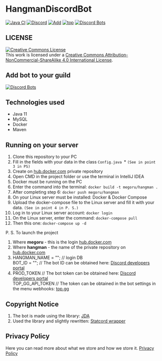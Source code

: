 # HangmanDiscordBot
[![Java CI](https://github.com/megoRU/HangmanDiscordBot/actions/workflows/ci_cd.yml/badge.svg)](https://github.com/megoRU/HangmanDiscordBot/actions/workflows/ci_cd.yml)
[![Discord](https://img.shields.io/discord/779317239722672128?label=Discord)](https://discord.gg/UrWG3R683d)
[![Add](https://img.shields.io/badge/invite-Hangman-blue?logo=discord)](https://top.gg/bot/845974873682608129/invite/)
[![top](https://img.shields.io/badge/TOP.GG-pink?logo=discord)](https://top.gg/bot/845974873682608129) 
[![Discord Bots](https://top.gg/api/widget/servers/845974873682608129.svg)](https://top.gg/bot/845974873682608129)

## LICENSE

<a rel="license" href="http://creativecommons.org/licenses/by-nc-sa/4.0/"><img alt="Creative Commons License" style="border-width:0" src="https://i.creativecommons.org/l/by-nc-sa/4.0/88x31.png" /></a><br />This work is licensed under a <a rel="license" href="http://creativecommons.org/licenses/by-nc-sa/4.0/">Creative Commons Attribution-NonCommercial-ShareAlike 4.0 International License</a>.

## Add bot to your guild
[![Discord Bots](https://top.gg/api/widget/845974873682608129.svg)](https://top.gg/bot/845974873682608129)

## Technologies used

- Java 11
- MySQL
- Docker
- Maven

## Running on your server

1. Clone this repository to your PC
2. Fill in the fields with your data in the class `Config.java `* `(See in point 3 in PS)`
3. Create on [hub.docker.com](https://hub.docker.com) private repository
4. Open CMD in the project folder or use the terminal in IntelliJ IDEA
5. Docker must be running on the PC
6. Enter the command into the terminal: `docker build -t megoru/hangman .`
7. After completing step 6: `docker push megoru/hangman`
8. On your Linux server must be installed: Docker & Docker Compose
9. Upload the docker-compose file to the Linux server and fill it with your data. `(See in point 4 in P. S.)`
10. Log in to your Linux server account: `docker login`
11. On the Linux server, enter the command: `docker-compose pull`
12. Then this one: `docker-compose up -d`

P. S. To launch the project
1. Where **megoru** - this is the login [hub.docker.com](https://hub.docker.com)
2. Where **hangman** - the name of the private repository on [hub.docker.com](https://hub.docker.com)
3. HANGMAN_NAME = ""; // login DB <br>
   BOT_ID = ""; // The bot ID can be obtained here: [Discord developers portal](https://discord.com/developers/applications)
4. PROD_TOKEN // The bot token can be obtained here: [Discord developers portal](https://discord.com/developers/applications) <br>
   TOP_GG_API_TOKEN // The token can be obtained in the bot settings in the menu webhooks: [top.gg](https://top.gg)

## Copyright Notice

1. The bot is made using the library: [JDA](https://github.com/DV8FromTheWorld/JDA)
2. Used the library and slightly rewritten: [Statcord wrapper](https://github.com/pvhil/unofficial-statcord-wrapper)

## Privacy Policy

Here you can read more about what we store and how we store it. [Privacy Policy](https://github.com/megoRU/HangmanDiscordBot/blob/main/.github/privacy.md)
